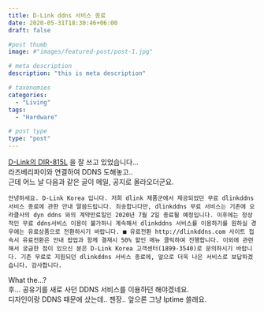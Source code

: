 ```yaml
---
title: D-Link ddns 서비스 종료
date: 2020-05-31T18:30:46+06:00
draft: false

#post thumb
image: #"images/featured-post/post-1.jpg"

# meta description
description: "this is meta description"

# taxonomies
categories:
  - "Living"
tags:
  - "Hardware"

# post type
type: "post"
---
```


[D-Link의 DIR-815L](https://eu.dlink.com/uk/en/products/dir-850l-wireless-ac1200-dual-band-gigabit-cloud-router) 을 잘 쓰고 있었습니다...  
라즈베리파이와 연결하여 DDNS 도해놓고..  
근데 어느 날 다음과 같은 글이 메일, 공지로 올라오더군요.

```
안녕하세요. D-Link Korea 입니다. 저희 dlink 제품군에서 제공되었던 무료 dlinkddns 서비스 종료에 관한 안내 말씀드립니다. 죄송합니다만, dlinkddns 무료 서비스는 기존에 오라클사의 dyn ddns 와의 계약만료일인 2020년 7월 2일 종료될 예정입니다. 이후에는 정상적인 무료 ddns서비스 이용이 불가하니 계속해서 dlinkddns 서비스를 이용하기를 원하실 경우에는 유료상품으로 전환하시기 바랍니다. ■ 유료전환 http://dlinkddns.com 사이트 접속시 유료전환은 안내 팝업과 함께 결재시 50% 할인 메뉴 클릭하여 진행합니다. 이외에 관련해서 궁금한 점이 있으신 분은 D-Link Korea 고객센터(1899-3540)로 문의하시기 바랍니다. 기존 무료로 지원되던 dlinkddns 서비스 종료에, 앞으로 더욱 나은 서비스로 보답하겠습니다. 감사합니다.
```

What the...?  
후... 공유기를 새로 사던 DDNS 서비스를 이용하던 해야겠네요.  
디자인이랑 DDNS 때문에 샀는데.. 젠장.. 앞으론 그냥 Iptime 쓸래요.
